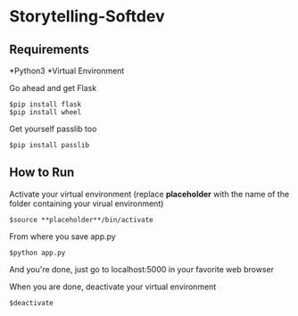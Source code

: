 # Storytelling-Softdev

## Requirements
*Python3
*Virtual Environment

Go ahead and get Flask
```
$pip install flask
$pip install wheel
```
Get yourself passlib too
```
$pip install passlib
```
## How to Run
Activate your virtual environment 
(replace **placeholder** with the name of the folder containing your virual environment)
```
$source **placeholder**/bin/activate
```
From where you save app.py
```
$python app.py
```
And you're done, just go to localhost:5000 in your favorite web browser

When you are done, deactivate your virtual environment
```
$deactivate
```

